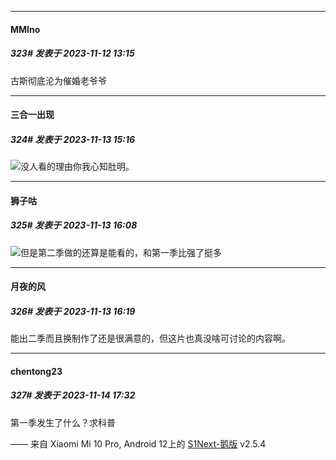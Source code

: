 
*****

####  MMIno  
##### 323#       发表于 2023-11-12 13:15

古斯彻底沦为催婚老爷爷


*****

####  三合一出现  
##### 324#       发表于 2023-11-13 15:16

<img src="https://static.saraba1st.com/image/smiley/face2017/067.png" referrerpolicy="no-referrer">没人看的理由你我心知肚明。


*****

####  狮子咕  
##### 325#       发表于 2023-11-13 16:08

<img src="https://static.saraba1st.com/image/smiley/face2017/067.png" referrerpolicy="no-referrer">但是第二季做的还算是能看的，和第一季比强了挺多


*****

####  月夜的风  
##### 326#       发表于 2023-11-13 16:19

能出二季而且换制作了还是很满意的，但这片也真没啥可讨论的内容啊。


*****

####  chentong23  
##### 327#       发表于 2023-11-14 17:32

第一季发生了什么？求科普

—— 来自 Xiaomi Mi 10 Pro, Android 12上的 [S1Next-鹅版](https://github.com/ykrank/S1-Next/releases) v2.5.4

